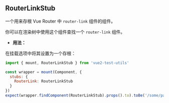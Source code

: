 ## RouterLinkStub

一个用来存根 Vue Router 中 `router-link` 组件的组件。

你可以在渲染树中使用这个组件查找一个 `router-link` 组件。

- **用法：**

在挂载选项中将其设置为一个存根：

```js
import { mount, RouterLinkStub } from 'vue2-test-utils'

const wrapper = mount(Component, {
  stubs: {
    RouterLink: RouterLinkStub
  }
})
expect(wrapper.findComponent(RouterLinkStub).props().to).toBe('/some/path')
```

